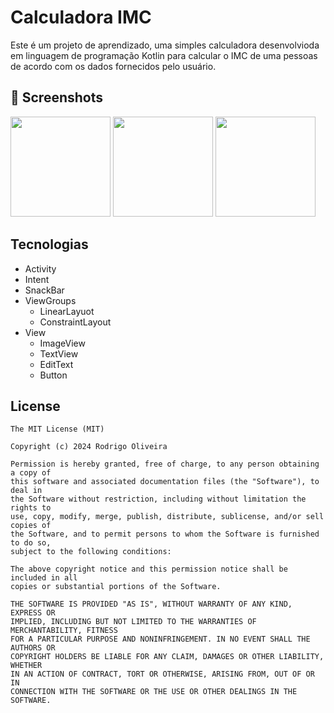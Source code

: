 # Calculadora IMC
Este é um projeto de aprendizado, uma simples calculadora desenvolvioda em linguagem de programação Kotlin para calcular o IMC de uma pessoas de acordo com os dados fornecidos pelo usuário.

## :camera_flash: Screenshots
<!-- You can add more screenshots here if you like -->
<img src="https://github.com/user-attachments/assets/9a75cbbd-de06-43d1-8a60-e70ab192426a" width=160/>
<img src="https://github.com/user-attachments/assets/53446d35-1dc6-46b1-b9ff-b75b771e07aa" width=160/>
<img src="https://github.com/user-attachments/assets/b323ed70-502b-4b39-bfad-183d8cff1fcb" width=160/>


## Tecnologias
- Activity
- Intent
- SnackBar
- ViewGroups
  - LinearLayuot
  - ConstraintLayout
- View
  - ImageView
  - TextView
  - EditText
  - Button   


## License
```
The MIT License (MIT)

Copyright (c) 2024 Rodrigo Oliveira

Permission is hereby granted, free of charge, to any person obtaining a copy of
this software and associated documentation files (the "Software"), to deal in
the Software without restriction, including without limitation the rights to
use, copy, modify, merge, publish, distribute, sublicense, and/or sell copies of
the Software, and to permit persons to whom the Software is furnished to do so,
subject to the following conditions:

The above copyright notice and this permission notice shall be included in all
copies or substantial portions of the Software.

THE SOFTWARE IS PROVIDED "AS IS", WITHOUT WARRANTY OF ANY KIND, EXPRESS OR
IMPLIED, INCLUDING BUT NOT LIMITED TO THE WARRANTIES OF MERCHANTABILITY, FITNESS
FOR A PARTICULAR PURPOSE AND NONINFRINGEMENT. IN NO EVENT SHALL THE AUTHORS OR
COPYRIGHT HOLDERS BE LIABLE FOR ANY CLAIM, DAMAGES OR OTHER LIABILITY, WHETHER
IN AN ACTION OF CONTRACT, TORT OR OTHERWISE, ARISING FROM, OUT OF OR IN
CONNECTION WITH THE SOFTWARE OR THE USE OR OTHER DEALINGS IN THE SOFTWARE.
```
